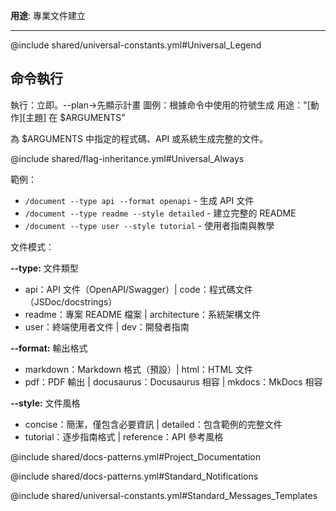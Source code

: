 **用途**: 專業文件建立

---

@include shared/universal-constants.yml#Universal_Legend

## 命令執行
執行：立即。--plan→先顯示計畫
圖例：根據命令中使用的符號生成
用途："[動作][主題] 在 $ARGUMENTS"

為 $ARGUMENTS 中指定的程式碼、API 或系統生成完整的文件。

@include shared/flag-inheritance.yml#Universal_Always

範例：
- `/document --type api --format openapi` - 生成 API 文件
- `/document --type readme --style detailed` - 建立完整的 README
- `/document --type user --style tutorial` - 使用者指南與教學

文件模式：

**--type:** 文件類型
- api：API 文件（OpenAPI/Swagger）| code：程式碼文件（JSDoc/docstrings）
- readme：專案 README 檔案 | architecture：系統架構文件
- user：終端使用者文件 | dev：開發者指南

**--format:** 輸出格式
- markdown：Markdown 格式（預設）| html：HTML 文件
- pdf：PDF 輸出 | docusaurus：Docusaurus 相容 | mkdocs：MkDocs 相容

**--style:** 文件風格
- concise：簡潔，僅包含必要資訊 | detailed：包含範例的完整文件
- tutorial：逐步指南格式 | reference：API 參考風格

@include shared/docs-patterns.yml#Project_Documentation

@include shared/docs-patterns.yml#Standard_Notifications

@include shared/universal-constants.yml#Standard_Messages_Templates